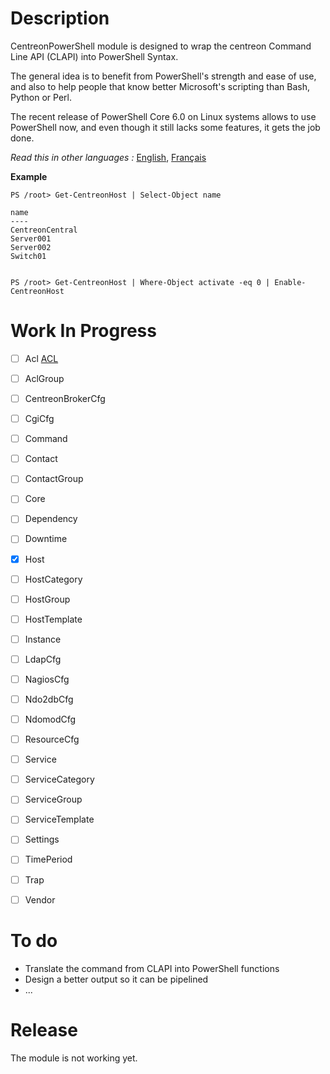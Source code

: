 # Description

CentreonPowerShell module is designed to wrap the centreon Command Line API (CLAPI) into PowerShell Syntax.

The general idea is to benefit from PowerShell's strength and ease of use, and also to help people that know better Microsoft's scripting than Bash, Python or Perl.

The recent release of PowerShell Core 6.0 on Linux systems allows to use PowerShell now, and even though it still lacks some features, it gets the job done.

_Read this in other languages :_ [English](https://github.com/Clebam/CentreonPowerShell/blob/Development/README.md), [Français](https://github.com/Clebam/CentreonPowerShell/blob/Development/README.FR.md)

__Example__
```
PS /root> Get-CentreonHost | Select-Object name

name
----
CentreonCentral
Server001
Server002
Switch01


PS /root> Get-CentreonHost | Where-Object activate -eq 0 | Enable-CentreonHost
```
# Work In Progress

- [ ] Acl [ACL](https://documentation.centreon.com/docs/centreon-clapi/en/latest/objects/acl.html)
- [ ] AclGroup
- [ ] CentreonBrokerCfg
- [ ] CgiCfg
- [ ] Command
- [ ] Contact
- [ ] ContactGroup
- [ ] Core
- [ ] Dependency
- [ ] Downtime
- [x] Host
- [ ] HostCategory
- [ ] HostGroup
- [ ] HostTemplate
- [ ] Instance
- [ ] LdapCfg
- [ ] NagiosCfg
- [ ] Ndo2dbCfg
- [ ] NdomodCfg
- [ ] ResourceCfg
- [ ] Service
- [ ] ServiceCategory
- [ ] ServiceGroup
- [ ] ServiceTemplate
- [ ] Settings
- [ ] TimePeriod
- [ ] Trap
- [ ] Vendor


# To do

- Translate the command from CLAPI into PowerShell functions
- Design a better output so it can be pipelined
- ...

# Release

The module is not working yet.